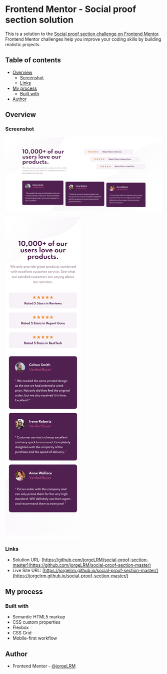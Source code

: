 # Frontend Mentor - Social proof section solution

This is a solution to the [Social proof section challenge on Frontend Mentor](https://www.frontendmentor.io/challenges/social-proof-section-6e0qTv_bA). Frontend Mentor challenges help you improve your coding skills by building realistic projects. 

## Table of contents

- [Overview](#overview)
  - [Screenshot](#screenshot)
  - [Links](#links)
- [My process](#my-process)
  - [Built with](#built-with)
- [Author](#author)

## Overview

### Screenshot

![](./solution/desktop-screenshot.png)

![](./solution/mobile-screenshot.png)

### Links

- Solution URL: [https://github.com/jorgeLRM/social-proof-section-master](https://github.com/jorgeLRM/social-proof-section-master)
- Live Site URL: [https://jorgelrm.github.io/social-proof-section-master/](https://jorgelrm.github.io/social-proof-section-master/)

## My process

### Built with

- Semantic HTML5 markup
- CSS custom properties
- Flexbox
- CSS Grid
- Mobile-first workflow

## Author

- Frontend Mentor - [@jorgeLRM](https://www.frontendmentor.io/profile/jorgeLRM)
